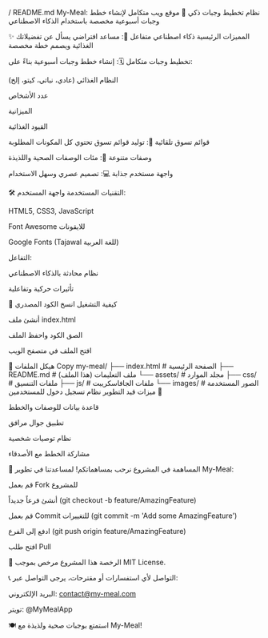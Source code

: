 /
README.md
My-Meal: نظام تخطيط وجبات ذكي 🍏
موقع ويب متكامل لإنشاء خطط وجبات أسبوعية مخصصة باستخدام الذكاء الاصطناعي

✨ المميزات الرئيسية
ذكاء اصطناعي متفاعل 🤖: مساعد افتراضي يسأل عن تفضيلاتك الغذائية ويصمم خطة مخصصة

تخطيط وجبات متكامل 🗓️: إنشاء خطط وجبات أسبوعية بناءً على:

النظام الغذائي (عادي، نباتي، كيتو، إلخ)

عدد الأشخاص

الميزانية

القيود الغذائية

قوائم تسوق تلقائية 🛒: توليد قوائم تسوق تحتوي كل المكونات المطلوبة

وصفات متنوعة 🍳: مئات الوصفات الصحية واللذيذة

واجهة مستخدم جذابة 💻: تصميم عصري وسهل الاستخدام

🛠️ التقنيات المستخدمة
واجهة المستخدم:

HTML5, CSS3, JavaScript

Font Awesome للايقونات

Google Fonts (Tajawal للغة العربية)

التفاعل:

نظام محادثة بالذكاء الاصطناعي

تأثيرات حركية وتفاعلية

🚀 كيفية التشغيل
انسخ الكود المصدري

أنشئ ملف index.html

الصق الكود واحفظ الملف

افتح الملف في متصفح الويب

📂 هيكل الملفات
Copy
my-meal/
├── index.html          # الصفحة الرئيسية
├── README.md           # ملف التعليمات (هذا الملف)
└── assets/             # مجلد الموارد
    ├── css/            # ملفات التنسيق
    ├── js/             # ملفات الجافاسكريبت
    └── images/         # الصور المستخدمة
🌟 ميزات قيد التطوير
نظام تسجيل دخول للمستخدمين

قاعدة بيانات للوصفات والخطط

تطبيق جوال مرافق

نظام توصيات شخصية

مشاركة الخطط مع الأصدقاء

🤝 المساهمة في المشروع
نرحب بمساهماتكم! لمساعدتنا في تطوير My-Meal:

قم بعمل Fork للمشروع

أنشئ فرعاً جديداً (git checkout -b feature/AmazingFeature)

قم بعمل Commit للتغييرات (git commit -m 'Add some AmazingFeature')

ادفع إلى الفرع (git push origin feature/AmazingFeature)

افتح طلب Pull

📜 الرخصة
هذا المشروع مرخص بموجب MIT License.

📞 التواصل
لأي استفسارات أو مقترحات، يرجى التواصل عبر:

البريد الإلكتروني: contact@my-meal.com

تويتر: @MyMealApp

🍽️ استمتع بوجبات صحية ولذيذة مع My-Meal!

